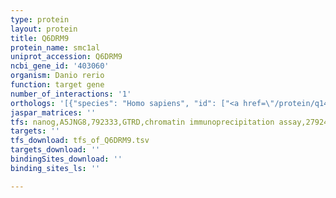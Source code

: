 ```yaml
---
type: protein
layout: protein
title: Q6DRM9
protein_name: smc1al
uniprot_accession: Q6DRM9
ncbi_gene_id: '403060'
organism: Danio rerio
function: target gene
number_of_interactions: '1'
orthologs: '[{"species": "Homo sapiens", "id": ["<a href=\"/protein/q14683\">Q14683</a>"]}, {"species": "Mus musculus", "id": ["<a href=\"/protein/q9cu62\">Q9CU62</a>"]}, {"species": "Rattus norvegicus", "id": ["<a href=\"/protein/f1lss1\">F1LSS1</a>"]}, {"species": "Drosophila melanogaster", "id": ["<a href=\"/protein/q9vcd8\">Q9VCD8</a>"]}, {"species": "Caenorhabditis elegans", "id": ["<a href=\"/protein/o01789\">O01789</a>"]}, {"species": "Saccharomyces cerevisiae", "id": ["<a href=\"/protein/p32908\">P32908</a>"]}]'
jaspar_matrices: ''
tfs: nanog,A5JNG8,792333,GTRD,chromatin immunoprecipitation assay,27924024%5Buid%5D,No
targets: ''
tfs_download: tfs_of_Q6DRM9.tsv
targets_download: ''
bindingSites_download: ''
binding_sites_ls: ''

---
```

